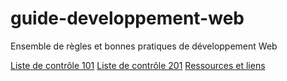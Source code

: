 # guide-developpement-web
Ensemble de règles et bonnes pratiques de développement Web

[Liste de contrôle 101](liste-de-controle-101.md)
[Liste de contrôle 201](liste-de-controle-201.md)
[Ressources et liens](ressources-et-liens.md)

